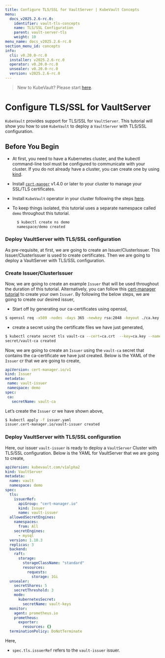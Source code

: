 ```yaml
---
title: Configure TLS/SSL for VaultServer | KubeVault Concepts
menu:
  docs_v2025.2.6-rc.0:
    identifier: vault-tls-concepts
    name: TLS/SSL Configuration
    parent: vault-server-tls
    weight: 10
menu_name: docs_v2025.2.6-rc.0
section_menu_id: concepts
info:
  cli: v0.20.0-rc.0
  installer: v2025.2.6-rc.0
  operator: v0.20.0-rc.0
  unsealer: v0.20.0-rc.0
  version: v2025.2.6-rc.0
---
```


> New to KubeVault? Please start [here](/docs/v2025.2.6-rc.0/concepts/README).

# Configure TLS/SSL for VaultServer

`KubeVault` provides support for TLS/SSL for `VaultServer`. This tutorial will show you how to use `KubeVault` to deploy a `VaultServer` with TLS/SSL configuration.

## Before You Begin

- At first, you need to have a Kubernetes cluster, and the kubectl command-line tool must be configured to communicate with your cluster. If you do not already have a cluster, you can create one by using [kind](https://kind.sigs.k8s.io/docs/user/quick-start/).

- Install [`cert-manger`](https://cert-manager.io/docs/installation/) v1.4.0 or later to your cluster to manage your SSL/TLS certificates.

- Install `KubeVault` operator in your cluster following the steps [here](/docs/v2025.2.6-rc.0/setup/README).

- To keep things isolated, this tutorial uses a separate namespace called `demo` throughout this tutorial.

  ```bash
    $ kubectl create ns demo
    namespace/demo created
  ```

### Deploy VaultServer with TLS/SSL configuration

As pre-requisite, at first, we are going to create an Issuer/ClusterIssuer. This Issuer/ClusterIssuer is used to create certificates. Then we are going to deploy a VaultServer with TLS/SSL configuration.

### Create Issuer/ClusterIssuer

Now, we are going to create an example `Issuer` that will be used throughout the duration of this tutorial. Alternatively, you can follow this [cert-manager tutorial](https://cert-manager.io/docs/configuration/ca/) to create your own `Issuer`. By following the below steps, we are going to create our desired issuer,

- Start off by generating our ca-certificates using openssl,

```bash
$ openssl req -x509 -nodes -days 365 -newkey rsa:2048 -keyout ./ca.key -out ./ca.crt -subj "/CN=vault/O=kubevault"
```

- create a secret using the certificate files we have just generated,

```bash
$ kubectl create secret tls vault-ca --cert=ca.crt  --key=ca.key --namespace=demo 
secret/vault-ca created
```

Now, we are going to create an `Issuer` using the `vault-ca` secret that contains the ca-certificate we have just created. Below is the YAML of the `Issuer` cr that we are going to create,

```yaml
apiVersion: cert-manager.io/v1
kind: Issuer
metadata:
 name: vault-issuer
 namespace: demo
spec:
 ca:
   secretName: vault-ca
```

Let’s create the `Issuer` cr we have shown above,

```bash
$ kubectl apply -f issuer.yaml
issuer.cert-manager.io/vault-issuer created
```

### Deploy VaultServer with TLS/SSL configuration

Here, our issuer `vault-issuer`  is ready to deploy a `VaultServer` Cluster with TLS/SSL configuration. Below is the YAML for VaultServer that we are going to create,

```yaml
apiVersion: kubevault.com/v1alpha2
kind: VaultServer
metadata:
  name: vault
  namespace: demo
spec:
  tls:
    issuerRef:
      apiGroup: "cert-manager.io"
      kind: Issuer
      name: vault-issuer
  allowedSecretEngines:
    namespaces:
      from: All
    secretEngines:
      - mysql
  version: 1.10.3
  replicas: 3
  backend:
    raft:
      storage:
        storageClassName: "standard"
        resources:
          requests:
            storage: 1Gi
  unsealer:
    secretShares: 5
    secretThreshold: 3
    mode:
      kubernetesSecret:
        secretName: vault-keys
  monitor:
    agent: prometheus.io
    prometheus:
      exporter:
        resources: {}
  terminationPolicy: DoNotTerminate
```

Here,

- `spec.tls.issuerRef` refers to the `vault-issuer` issuer.
